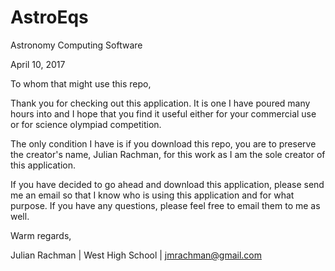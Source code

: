 # AstroEqs

Astronomy Computing Software

April 10, 2017

To whom that might use this repo,

Thank you for checking out this application. It is one I have poured many hours into and I hope that you find it useful either for your commercial use or for science olympiad competition. 

The only condition I have is if you download this repo, you are to preserve the creator's name, Julian Rachman, for this work as I am the sole creator of this application. 

If you have decided to go ahead and download this application, please send me an email so that I know who is using this application and for what purpose. If you have any questions, please feel free to email them to me as well.

Warm regards,

Julian Rachman | West High School | jmrachman@gmail.com
